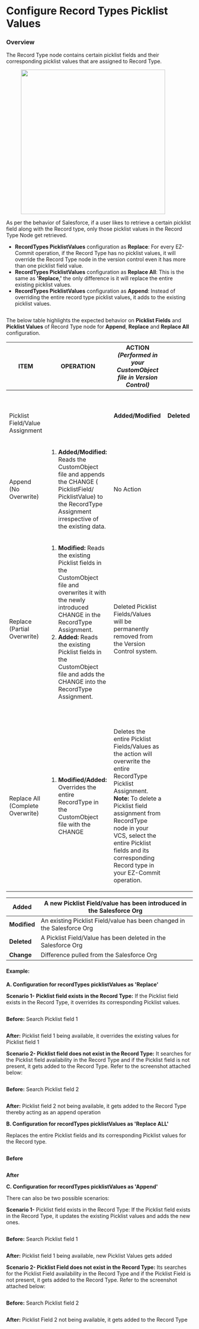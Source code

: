 # Configure Record Types Picklist Values

### Overview <a href="#overview" id="overview"></a>

The Record Type node contains certain picklist fields and their corresponding picklist values that are assigned to Record Type.

<figure><img src="../../../../.gitbook/assets/image (68) (1) (1) (1) (1) (1) (1).png" alt="" width="389"><figcaption></figcaption></figure>

As per the behavior of Salesforce, if a user likes to retrieve a certain picklist field along with the Record type, only those picklist values in the Record Type Node get retrieved.

* **RecordTypes PicklistValues** configuration as **Replace**: For every EZ-Commit operation, if the Record Type has no picklist values, it will override the Record Type node in the version control even it has more than one picklist field value.
* **RecordTypes PicklistValues** configuration as **Replace All**: This is the same as **'Replace,'** the only difference is it will replace the entire existing picklist values.
* **RecordTypes PicklistValues** configuration as **Append**: Instead of overriding the entire record type picklist values, it adds to the existing picklist values.

<figure><img src="../../../../.gitbook/assets/image (1) (1) (1) (1) (1) (1) (1) (1) (1) (1) (1) (1) (1) (1) (1) (1) (1) (1) (1) (1) (1) (1) (1) (1) (1) (1) (1) (1) (1) (1) (1) (1) (1) (1).png" alt=""><figcaption></figcaption></figure>

The below table highlights the expected behavior on **Picklist Fields** and **Picklist Values** of Record Type node for **Append**, **Replace** and **Replace All** configuration.

| ITEM                                           | OPERATION                                                                                                                                                                                                                                                                                                                                              | ACTION _(Performed in your CustomObject file in Version Control)_                                                                                                                                                                                                                                                           |             |
| ---------------------------------------------- | ------------------------------------------------------------------------------------------------------------------------------------------------------------------------------------------------------------------------------------------------------------------------------------------------------------------------------------------------------ | --------------------------------------------------------------------------------------------------------------------------------------------------------------------------------------------------------------------------------------------------------------------------------------------------------------------------- | ----------- |
| <p><br><br>Picklist Field/Value Assignment</p> | <p><br></p>                                                                                                                                                                                                                                                                                                                                            | **Added/Modified**                                                                                                                                                                                                                                                                                                          | **Deleted** |
| Append (No Overwrite)                          | <ol><li><strong>Added/Modified:</strong> Reads the CustomObject file and appends the CHANGE ( PicklistField/ PicklistValue) to the RecordType Assignment irrespective of the existing data.</li></ol>                                                                                                                                                  | No Action                                                                                                                                                                                                                                                                                                                   |             |
| Replace (Partial Overwrite)                    | <ol><li><strong>Modified:</strong> Reads the existing Picklist fields in the CustomObject file and overwrites it with the newly introduced CHANGE in the RecordType Assignment.</li><li><strong>Added:</strong> Reads the existing Picklist fields in the CustomObject file and adds the  CHANGE into the RecordType Assignment. </li></ol><p><br></p> | Deleted Picklist Fields/Values will be permanently removed from the Version Control system.                                                                                                                                                                                                                                 |             |
| Replace All (Complete Overwrite)               | <ol><li><strong>Modified/Added:</strong> Overrides the entire RecordType in the CustomObject file with the CHANGE</li></ol>                                                                                                                                                                                                                            | <p>Deletes the entire Picklist Fields/Values as the action will overwrite the entire RecordType Picklist Assignment.<br><strong>Note:</strong> To delete a Picklist field assignment from RecordType node in your VCS, select the entire Picklist fields and its corresponding Record type in your EZ-Commit operation.</p> |             |

| **Added**    | A new Picklist Field/value has been introduced in the Salesforce Org    |
| ------------ | ----------------------------------------------------------------------- |
| **Modified** | An existing Picklist Field/value has been changed in the Salesforce Org |
| **Deleted**  | A Picklist Field/Value has been deleted in the Salesforce Org           |
| **Change**   | Difference pulled from the Salesforce Org                               |

#### Example: <a href="#example" id="example"></a>

**A. Configuration for recordTypes picklistValues as 'Replace'**

**Scenario 1-** **Picklist field exists in the Record Type:** If the Picklist field exists in the Record Type, it overrides its corresponding Picklist values.

<figure><img src="../../../../.gitbook/assets/image (2) (1) (1) (1) (1) (1) (1) (1) (1) (1) (1) (1) (1) (1) (1) (1) (1) (1) (1) (1) (1) (1) (1) (1).png" alt=""><figcaption></figcaption></figure>

**Before:** Search Picklist field 1

<figure><img src="../../../../.gitbook/assets/image (3) (1) (1) (1) (1) (1) (1) (1) (1) (1) (1) (1) (1) (1) (1) (1) (1) (1) (1) (1) (1).png" alt=""><figcaption></figcaption></figure>

**After:** Picklist field 1 being available, it overrides the existing values for Picklist field 1



**Scenario 2- Picklist field does not exist in the Record Type:** It searches for the Picklist field availability in the Record Type and if the Picklist field is not present, it gets added to the Record Type. Refer to the screenshot attached below:

<figure><img src="../../../../.gitbook/assets/image (4) (1) (1) (1) (1) (1) (1) (1) (1) (1) (1) (1) (1) (1) (1) (1) (1).png" alt=""><figcaption></figcaption></figure>

**Before:** Search Picklist field 2

<figure><img src="../../../../.gitbook/assets/image (5) (1) (1) (1) (1) (1) (1) (1) (1) (1) (1) (1) (1) (1) (1) (1) (1) (1).png" alt=""><figcaption></figcaption></figure>

**After:** Picklist field 2 not being available, it gets added to the Record Type thereby acting as an append operation

**B. Configuration for recordTypes picklistValues as 'Replace ALL'**

Replaces the entire Picklist fields and its corresponding Picklist values for the Record type.

<figure><img src="../../../../.gitbook/assets/image (6) (1) (1) (1) (1) (1) (1) (1) (1) (1) (1) (1) (1) (1) (1) (1).png" alt=""><figcaption></figcaption></figure>

**Before**

<figure><img src="../../../../.gitbook/assets/image (7) (1) (1) (1) (1) (1) (1) (1) (1) (1) (1) (1) (1) (1) (1).png" alt=""><figcaption></figcaption></figure>

**After**

**C. Configuration for recordTypes picklistValues as 'Append'**

There can also be two possible scenarios:

**Scenario 1-** Picklist field exists in the Record Type: If the Picklist field exists in the Record Type, it updates the existing Picklist values and adds the new ones.

<figure><img src="../../../../.gitbook/assets/image (8) (1) (1) (1) (1) (1) (1) (1) (1) (1) (1) (1) (1) (1) (1).png" alt=""><figcaption></figcaption></figure>

**Before:** Search Picklist field 1

<figure><img src="../../../../.gitbook/assets/image (9) (1) (1) (1) (1) (1) (1) (1) (1) (1) (1) (1) (1) (1) (1).png" alt=""><figcaption></figcaption></figure>

**After:** Picklist field 1 being available, new Picklist Values gets added



**Scenario 2- Picklist Field does not exist in the Record Type:** Its searches for the Picklist Field availability in the Record Type and if the Picklist Field is not present, it gets added to the Record Type. Refer to the screenshot attached below:

<figure><img src="../../../../.gitbook/assets/image (10) (1) (1) (1) (1) (1) (1) (1) (1) (1) (1) (1) (1) (1) (1).png" alt=""><figcaption></figcaption></figure>

**Before:** Search Picklist field 2

<figure><img src="../../../../.gitbook/assets/image (11) (1) (1) (1) (1) (1) (1) (1) (1) (1) (1) (1) (1) (1).png" alt=""><figcaption></figcaption></figure>

**After:** Picklist Field 2 not being available, it gets added to the Record Type
